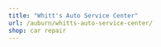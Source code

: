 ```yaml
---
title: "Whitt's Auto Service Center"
url: /auburn/whitts-auto-service-center/
shop: car repair
---
```

